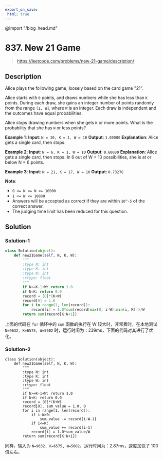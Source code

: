 ```yaml
---
export_on_save:
 html: true
---
```


@import "/blog_head.md"

# 837. New 21 Game

> <https://leetcode.com/problems/new-21-game/description/>

## Description

Alice plays the following game, loosely based on the card game "21".

Alice starts with `0` points, and draws numbers while she has less than `K` points.  During each draw, she gains an integer number of points randomly from the range `[1, W]`, where `W` is an integer.  Each draw is independent and the outcomes have equal probabilities.

Alice stops drawing numbers when she gets `K` or more points.  What is the probability that she has `N` or less points?


**Example 1**:
**Input**: `N = 10, K = 1, W = 10`
**Output**: `1.00000`
**Explanation**:  Alice gets a single card, then stops.

**Example 2**:
**Input**: `N = 6, K = 1, W = 10`
**Output**: `0.60000`
**Explanation**:  Alice gets a single card, then stops. In 6 out of W = 10 possibilities, she is at or below N = 6 points.

**Example 3**:
**Input**: `N = 21, K = 17, W = 10`
**Output**: `0.73278`

**Note**:
- `0 <= K <= N <= 10000`
- `1 <= W <= 10000`
- Answers will be accepted as correct if they are within `10^-5` of the correct answer.
- The judging time limit has been reduced for this question.


## Solution

### Solution-1

```python {class=line-numbers}
class Solution(object):
    def new21Game(self, N, K, W):
        """
        :type N: int
        :type K: int
        :type W: int
        :rtype: float
        """
        if N>=K-1+W: return 1.0
        if N<K: return 0.0
        record = [0]*(K+W)
        record[0] = 1.0
        for i in range(1, len(record)):
            record[i] = 1.0*sum(record[max(0, i-W):min(i, K)])/W
        return sum(record[K:N+1])
```

上面的代码在 `for` 循环中的 `sum` 函数的执行在 W 较大时，非常费时，在本地测试 `N=9632, K=6575, W=5602` 时，运行时间为：239ms，下面的代码对其进行了优化。

### Solution-2
```python{class=line-numbers}
class Solution(object):
    def new21Game(self, N, K, W):
        """
        :type N: int
        :type K: int
        :type W: int
        :rtype: float
        """
        if N>=K-1+W: return 1.0
        if N<K: return 0.0
        record = [0]*(K+W)
        record[0], sum_value = 1.0, 0
        for i in range(1, len(record)):
            if i-W>0:
                sum_value -= record[i-W-1]
            if i<=K:
                sum_value += record[i-1]
            record[i] = 1.0*sum_value/W
        return sum(record[K:N+1])
```
同样，输入为 `N=9632, K=6575, W=5602`，运行时间为：2.87ms，速度加快了 100 倍左右。
